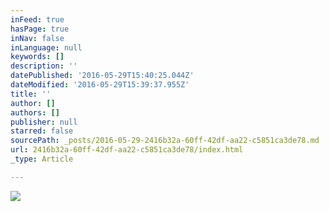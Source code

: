 ```yaml
---
inFeed: true
hasPage: true
inNav: false
inLanguage: null
keywords: []
description: ''
datePublished: '2016-05-29T15:40:25.044Z'
dateModified: '2016-05-29T15:39:37.955Z'
title: ''
author: []
authors: []
publisher: null
starred: false
sourcePath: _posts/2016-05-29-2416b32a-60ff-42df-aa22-c5851ca3de78.md
url: 2416b32a-60ff-42df-aa22-c5851ca3de78/index.html
_type: Article

---
```

![](https://the-grid-user-content.s3-us-west-2.amazonaws.com/0f036acf-9229-4c8f-b409-70f1361c4e01.jpg)